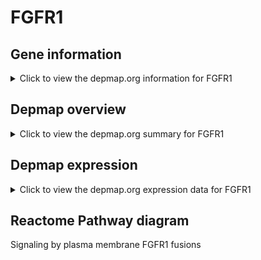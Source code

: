 <h1>FGFR1</h1>

<h2>Gene information</h2>
<details>
  <summary>Click to view the depmap.org information for FGFR1</summary>
  <iframe src="https://depmap.org/portal/gene/FGFR1?tab=about" style="border:none;width:100%;height:800px"></iframe>
</details>

<h2>Depmap overview</h2>
<details>
  <summary>Click to view the depmap.org summary for FGFR1</summary>
  <iframe src="https://depmap.org/portal/gene/FGFR1?tab=overview" style="border:none;width:100%;height:800px"></iframe>
</details>

<h2>Depmap expression</h2>
<details>
  <summary>Click to view the depmap.org expression data for FGFR1</summary>
  <iframe src="https://depmap.org/portal/gene/FGFR1?tab=characterization" style="border:none;width:100%;height:800px"></iframe>
</details>



<h2>Reactome Pathway diagram</h2>
Signaling by plasma membrane FGFR1 fusions
<div id="diagramHolder"></div>

<script>
    //Creating the Reactome Diagram widget
    //Take into account a proxy needs to be set up in your server side pointing to www.reactome.org
    function onReactomeDiagramReady(){  //This function is automatically called when the widget code is ready to be used
        var diagram = Reactome.Diagram.create({
            "placeHolder" : "diagramHolder",
            "width" : 900,
            "height" : 500
        });

        //Initialising it to the "Hemostasis" pathway
        diagram.loadDiagram("R-HSA-8853336");

        //Adding different listeners

        diagram.onDiagramLoaded(function (loaded) {
            console.info("Loaded ", loaded);
            diagram.flagItems("BAD");
	    diagram.flagItems("Q92934");
            if (loaded == "R-HSA-8853336") diagram.selectItem("R-HSA-8853336");
        });

     }
</script>



